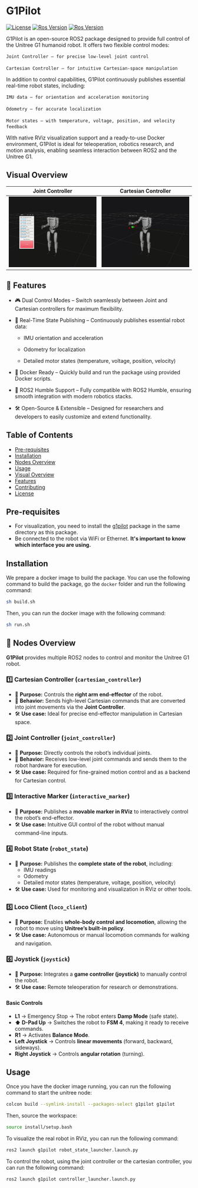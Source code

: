 # G1Pilot

[![License](https://img.shields.io/badge/License-BSD%203--Clause-blue.svg)](
https://opensource.org/licenses/BSD-3-Clause)
[![Ros Version](https://img.shields.io/badge/ROS1-Noetic-red)](
https://docs.ros.org/en/noetic/index.html)
[![Ros Version](https://img.shields.io/badge/ROS2-Humble-green)](
https://docs.ros.org/en/humble/index.html)

G1Pilot is an open-source ROS2 package designed to provide full control of the Unitree G1 humanoid robot.
It offers two flexible control modes:

    Joint Controller – for precise low-level joint control

    Cartesian Controller – for intuitive Cartesian-space manipulation

In addition to control capabilities, G1Pilot continuously publishes essential real-time robot states, including:

    IMU data – for orientation and acceleration monitoring

    Odometry – for accurate localization

    Motor states – with temperature, voltage, position, and velocity feedback

With native RViz visualization support and a ready-to-use Docker environment, G1Pilot is ideal for teleoperation, robotics research, and motion analysis, enabling seamless interaction between ROS2 and the Unitree G1.


## Visual Overview
| **Joint Controller** | **Cartesian Controller** |
|---------------------|--------------------|
| <img src="https://github.com/hucebot/g1pilot/blob/main/images/joint_controller.gif" alt="Static Sensors" width="400"> | <img src="https://github.com/hucebot/g1pilot/blob/main/images/cartesian_controller.gif" alt="Moving Sensors" width="400"> |

## 🚀 Features
- 🎮 Dual Control Modes – Switch seamlessly between Joint and Cartesian controllers for maximum flexibility.

- 📡 Real-Time State Publishing – Continuously publishes essential robot data:

    - IMU orientation and acceleration

    - Odometry for localization

    - Detailed motor states (temperature, voltage, position, velocity)

- 🐳 Docker Ready – Quickly build and run the package using provided Docker scripts.

- 🔄 ROS2 Humble Support – Fully compatible with ROS2 Humble, ensuring smooth integration with modern robotics stacks.

- 🛠️ Open-Source & Extensible – Designed for researchers and developers to easily customize and extend functionality.

## Table of Contents
- [Pre-requisites](#pre-requisites)
- [Installation](#installation)
- [Nodes Overview](#-nodes-overview)
- [Usage](#usage)
- [Visual Overview](#visual-overview)
- [Features](#-features)
- [Contributing](#contributing)
- [License](#license)

## Pre-requisites
- For visualization, you need to install the [g1pilot](https://github.com/hucebot/g1pilot) package in the same directory as this package.
- Be connected to the robot via WiFi or Ethernet. **It's important to know which interface you are using.**

## Installation
We prepare a docker image to build the package. You can use the following command to build the package, go the `docker` folder and run the following command:

```bash
sh build.sh
```

Then, you can run the docker image with the following command:

```bash
sh run.sh
```

## 🧠 Nodes Overview

**G1Pilot** provides multiple ROS2 nodes to control and monitor the Unitree G1 robot.  

### 1️⃣ Cartesian Controller (`cartesian_controller`)  
- 🎯 **Purpose:** Controls the **right arm end-effector** of the robot.  
- 🔄 **Behavior:** Sends high-level Cartesian commands that are converted into joint movements via the **Joint Controller**.  
- 🛠️ **Use case:** Ideal for precise end-effector manipulation in Cartesian space.  

### 2️⃣ Joint Controller (`joint_controller`)  
- 🎯 **Purpose:** Directly controls the robot’s individual joints.  
- 🔄 **Behavior:** Receives low-level joint commands and sends them to the robot hardware for execution.  
- 🛠️ **Use case:** Required for fine-grained motion control and as a backend for Cartesian control.  

### 3️⃣ Interactive Marker (`interactive_marker`)  
- 🎯 **Purpose:** Publishes a **movable marker in RViz** to interactively control the robot’s end-effector.  
- 🛠️ **Use case:** Intuitive GUI control of the robot without manual command-line inputs.  

### 4️⃣ Robot State (`robot_state`)  
- 🎯 **Purpose:** Publishes the **complete state of the robot**, including:  
  - IMU readings  
  - Odometry  
  - Detailed motor states (temperature, voltage, position, velocity)  
- 🛠️ **Use case:** Used for monitoring and visualization in RViz or other tools.  

### 5️⃣ Loco Client (`loco_client`)  
- 🎯 **Purpose:** Enables **whole-body control and locomotion**, allowing the robot to move using **Unitree’s built-in policy**.  
- 🛠️ **Use case:** Autonomous or manual locomotion commands for walking and navigation.  

### 6️⃣ Joystick (`joystick`)  
- 🎯 **Purpose:** Integrates a **game controller (joystick)** to manually control the robot.  
- 🛠️ **Use case:** Remote teleoperation for research or demonstrations.  

#### **Basic Controls**
- **L1** → Emergency Stop → The robot enters **Damp Mode** (safe state).
- **⬆️ D-Pad Up** → Switches the robot to **FSM 4**, making it ready to receive commands.
- **R1** → Activates **Balance Mode**.
- **Left Joystick** → Controls **linear movements** (forward, backward, sideways).
- **Right Joystick** → Controls **angular rotation** (turning).

## Usage
Once you have the docker image running, you can run the following command to start the unitree node:

```bash
colcon build --symlink-install --packages-select g1pilot g1pilot
````

Then, source the workspace:

```bash
source install/setup.bash
```
To visualize the real robot in RViz, you can run the following command:

```bash
ros2 launch g1pilot robot_state_launcher.launch.py
```

To control the robot, using the joint controller or the cartesian controller, you can run the following command:
```bash
ros2 launch g1pilot controller_launcher.launch.py
```
